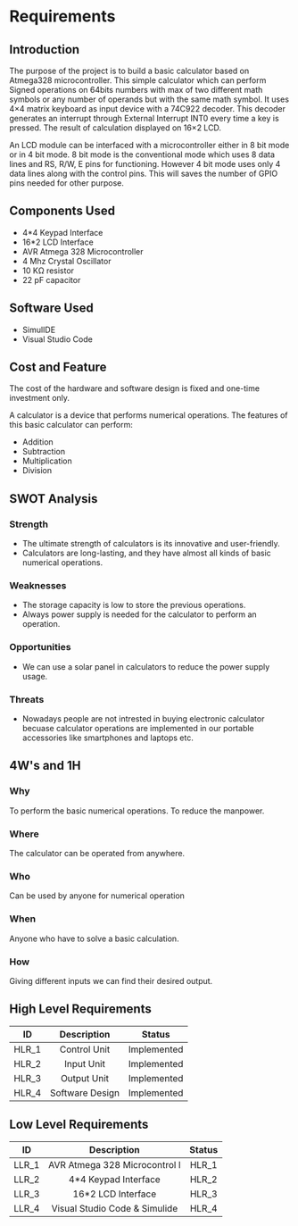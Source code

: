# Requirements

## Introduction
The purpose of the project is to build a basic calculator based on Atmega328 microcontroller. This simple calculator which can perform Signed operations on 64bits numbers with max of two different math symbols or any number of operands but with the same math symbol. It uses 4×4 matrix keyboard as input device with a 74C922 decoder. This decoder generates an interrupt through External Interrupt INT0 every time a key is pressed. The result of calculation displayed on 16×2 LCD.

An LCD module can be interfaced with a microcontroller either in 8 bit mode or in 4 bit mode. 8 bit mode is the conventional mode which uses 8 data lines and RS, R/W, E pins for functioning. However 4 bit mode uses only 4 data lines along with the control pins. This will saves the number of GPIO pins needed for other purpose.

## Components Used
* 4*4 Keypad Interface
* 16*2 LCD Interface
* AVR Atmega 328 Microcontroller
* 4 Mhz Crystal Oscillator
* 10 KΩ resistor
* 22 pF capacitor

## Software Used
* SimulIDE
* Visual Studio Code

## Cost and Feature
The cost of the hardware and software design is fixed and one-time investment only.

A calculator is a device that performs numerical operations. The features of this basic calculator can perform:
* Addition
* Subtraction
* Multiplication
* Division


## SWOT Analysis

### Strength
* The ultimate strength of calculators is its innovative and user-friendly.
* Calculators are long-lasting, and they have almost all kinds of basic numerical operations.

### Weaknesses
* The storage capacity is low to store the previous operations.
* Always power supply is needed for the calculator to perform an operation.

### Opportunities
* We can use a solar panel in calculators to reduce the power supply usage.

### Threats
* Nowadays people are not intrested in buying electronic calculator becuase calculator operations are implemented in our portable accessories like smartphones and laptops etc.


## 4W's and 1H

### Why
To perform the basic numerical operations.
To reduce the manpower.
### Where
The calculator can be operated from anywhere.
### Who
Can be used by anyone for numerical operation
### When
Anyone who have to solve a basic calculation.
### How
Giving different inputs we can find their desired output.

## High Level Requirements

|ID | Description|	Status|
|:------:|:-------:|:-------:|
|HLR_1   |	Control Unit|   Implemented|
|HLR_2   |  Input Unit   | Implemented|
|HLR_3   |  Output Unit  | Implemented|
|HLR_4   |  Software Design  | Implemented|

## Low Level Requirements

|ID | Description|	Status|
|:------:|:-------:|:-------:|
|LLR_1   |  AVR Atmega 328 Microcontrol l| HLR_1|  Implemented|
|LLR_2   |  4*4 Keypad Interface    | HLR_2| Implemented|
|LLR_3   |  16*2 LCD Interface  | HLR_3| Implemented|
|LLR_4   |  Visual Studio Code & Simulide   | HLR_4| Implemented|
